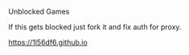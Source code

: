 Unblocked Games

If this gets blocked just fork it and fix auth for proxy.

https://1l56df6.github.io
